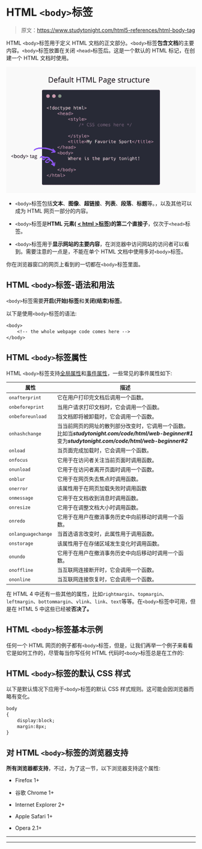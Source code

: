 # HTML `<body>`标签

> 原文：<https://www.studytonight.com/html5-references/html-body-tag>

HTML `<body>`标签用于定义 HTML 文档的正文部分。`<body>`标签**包含文档**的主要内容。`<body>`标签放置在关闭 `<head>`标签后。这是一个默认的 HTML 标记，在创建一个 HTML 文档时使用。

![HTML body tag example](img/ffdddf4b6127371a3e2c335884a8a2ce.png)

*   `<body>`标签包括**文本**、**图像**、**超链接**、**列表**、**段落**、**标题**等。，以及其他可以成为 HTML 网页一部分的内容。

*   `<body>`标签是**HTML 元素( [< html >标签](https://www.studytonight.com/html5-references/html-html-tag))的第二个直接子**，仅次于`<head>`标签。

*   `<body>`标签用于**显示网站的主要内容**，在浏览器中访问网站的访问者可以看到。需要注意的一点是，不能在单个 HTML 文档中使用多对`<body>`标签。

你在浏览器窗口的网页上看到的一切都在`<body>`标签里面。

## HTML `<body>`标签-语法和用法

`<body>`标签需要**开启(开始)标签**和**关闭(结束)标签**。

以下是使用`<body>`标签的语法:

```
<body>
    <!-- the whole webpage code comes here -->
</body>
```

## HTML `<body>`标签属性

HTML `<body>`标签支持[全局属性](https://www.studytonight.com/html5-references/html-global-attributes)和[事件属性](https://www.studytonight.com/html5-references/html-event-attributes)，一些常见的事件属性如下:

| **属性** | **描述** |
| --- | --- |
| `onafterprint` | 它在用户打印完文档后调用一个函数。 |
| `onbeforeprint` | 当用户请求打印文档时，它会调用一个函数。 |
| `onbeforeunload` | 当文档即将被卸载时，它会调用一个函数。 |
| `onhashchange` | 当当前网页的网址的散列部分改变时，它调用一个函数。比如当***studytonight.com/code/html/web-beginner#1***变为***studytonight.com/code/html/web-beginner#2*** |
| `onload` | 当页面完成加载时，它会调用一个函数。 |
| `onfocus` | 它用于在访问者关注当前页面时调用函数。 |
| `onunload` | 它用于在访问者离开页面时调用一个函数。 |
| `onblur` | 它用于在网页失去焦点时调用函数。 |
| `onerror` | 该属性用于在网页加载失败时调用函数 |
| `onmessage` | 它用于在文档收到消息时调用函数。 |
| `onresize` | 它用于在调整文档大小时调用函数。 |
| `onredo` | 它用于在用户在撤消事务历史中向前移动时调用一个函数。 |
| `onlanguagechange` | 当首选语言改变时，此属性用于调用函数。 |
| `onstorage` | 该属性用于在存储区域发生变化时调用函数。 |
| `onundo` | 它用于在用户在撤消事务历史中向后移动时调用一个函数。 |
| `onoffline` | 当互联网连接断开时，它会调用一个函数。 |
| `ononline` | 当互联网连接恢复时，它会调用一个函数。 |

在 HTML 4 中还有一些其他的属性，比如`rightmargin`、`topmargin`、`leftmargin`、`bottommargin`、`vlink`、`link`、`text`等等。在`<body>`标签中可用，但是在 HTML 5 中这些已经被**否决了。**

## HTML `<body>`标签基本示例

任何一个 HTML 网页的例子都有`<body>`标签，但是，让我们再举一个例子来看看它是如何工作的，尽管每当你写任何 HTML 代码时`<body>`标签总是在工作的:

## HTML `<body>`标签的默认 CSS 样式

以下是默认情况下应用于`<body>`标签的默认 CSS 样式规则。这可能会因浏览器而略有变化。

```
body
{
    display:block;
    margin:8px;
}
```

## 对 HTML `<body>`标签的浏览器支持

**所有浏览器都支持**，不过，为了这一节，以下浏览器支持这个属性:

*   Firefox 1+

*   谷歌 Chrome 1+

*   Internet Explorer 2+

*   Apple Safari 1+

*   Opera 2.1+

* * *

* * *